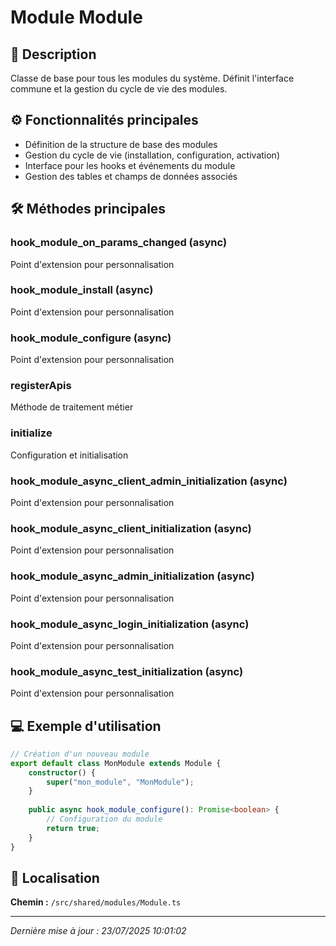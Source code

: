 # Module Module

## 📖 Description

Classe de base pour tous les modules du système. Définit l'interface commune et la gestion du cycle de vie des modules.

## ⚙️ Fonctionnalités principales

- Définition de la structure de base des modules
- Gestion du cycle de vie (installation, configuration, activation)
- Interface pour les hooks et événements du module
- Gestion des tables et champs de données associés



## 🛠️ Méthodes principales

### hook_module_on_params_changed (async)
Point d'extension pour personnalisation

### hook_module_install (async)
Point d'extension pour personnalisation

### hook_module_configure (async)
Point d'extension pour personnalisation

### registerApis
Méthode de traitement métier

### initialize
Configuration et initialisation

### hook_module_async_client_admin_initialization (async)
Point d'extension pour personnalisation

### hook_module_async_client_initialization (async)
Point d'extension pour personnalisation

### hook_module_async_admin_initialization (async)
Point d'extension pour personnalisation

### hook_module_async_login_initialization (async)
Point d'extension pour personnalisation

### hook_module_async_test_initialization (async)
Point d'extension pour personnalisation



## 💻 Exemple d'utilisation

```typescript
// Création d'un nouveau module
export default class MonModule extends Module {
    constructor() {
        super("mon_module", "MonModule");
    }
    
    public async hook_module_configure(): Promise<boolean> {
        // Configuration du module
        return true;
    }
}
```

## 📍 Localisation

**Chemin :** `/src/shared/modules/Module.ts`

---

*Dernière mise à jour : 23/07/2025 10:01:02*
